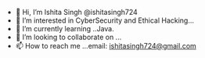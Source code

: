 - 👋 Hi, I’m Ishita Singh @ishitasingh724
- 👀 I’m interested in CyberSecurity and Ethical Hacking...
- 🌱 I’m currently learning ..Java.
- 💞️ I’m looking to collaborate on ...
- 📫 How to reach me ...email: ishitasingh724@gmail.com

<!---
ishitasingh724/ishitasingh724 is a ✨ special ✨ repository because its `README.md` (this file) appears on your GitHub profile.
You can click the Preview link to take a look at your changes.
--->
